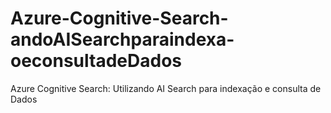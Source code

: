 # Azure-Cognitive-Search-andoAISearchparaindexa-oeconsultadeDados
Azure Cognitive Search: Utilizando AI Search para indexação e consulta de Dados
